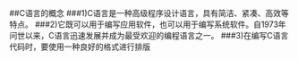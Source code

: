 ##C语言的概念
###1)C语言是一种高级程序设计语言，具有简洁、紧凑、高效等特点。
###2)它既可以用于编写应用软件，也可以用于编写系统软件。自1973年问世以来，C语言迅速发展并成为最受欢迎的编程语言之一。
###3)在编写C语言代码时，要使用一种良好的格式进行排版